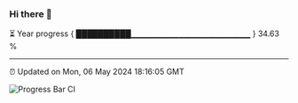 ### Hi there 👋

⏳ Year progress { ██████████▁▁▁▁▁▁▁▁▁▁▁▁▁▁▁▁▁▁▁▁ } 34.63 %

---

⏰ Updated on Mon, 06 May 2024 18:16:05 GMT

![Progress Bar CI](https://github.com/liununu/liununu/workflows/Progress%20Bar%20CI/badge.svg)
